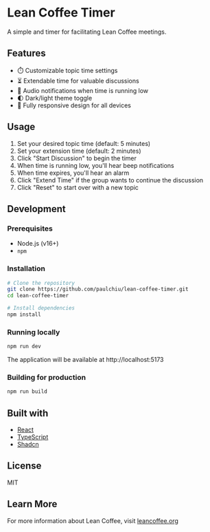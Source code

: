 # Lean Coffee Timer

A simple and timer for facilitating Lean Coffee meetings.

## Features

- ⏱️ Customizable topic time settings
- ⏳ Extendable time for valuable discussions
- 🔔 Audio notifications when time is running low
- 🌓 Dark/light theme toggle
- 📱 Fully responsive design for all devices

## Usage

1. Set your desired topic time (default: 5 minutes)
2. Set your extension time (default: 2 minutes)
3. Click "Start Discussion" to begin the timer
4. When time is running low, you'll hear beep notifications
5. When time expires, you'll hear an alarm
6. Click "Extend Time" if the group wants to continue the discussion
7. Click "Reset" to start over with a new topic

## Development

### Prerequisites

- Node.js (v16+)
- `npm`

### Installation

```bash
# Clone the repository
git clone https://github.com/paulchiu/lean-coffee-timer.git
cd lean-coffee-timer

# Install dependencies
npm install
```

### Running locally

```bash
npm run dev
```

The application will be available at http://localhost:5173

### Building for production

```bash
npm run build
```

## Built with

- [React](https://react.dev/)
- [TypeScript](https://www.typescriptlang.org/)
- [Shadcn](https://ui.shadcn.com/)

## License

MIT

## Learn More

For more information about Lean Coffee, visit [leancoffee.org](https://www.leancoffee.org)

